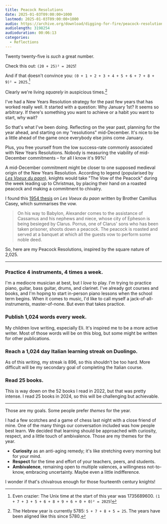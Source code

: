 ```yaml
---
title: Peacock Resolutions
date: 2025-01-03T09:00:00+1000
lastmod: 2025-01-03T09:00:00+1000
audio: https://archive.org/download/digging-for-fire/peacock-resolutions.mp3
audiolength: 3198254
audioduration: 00:06:13
categories:
  - Reflections
---
```


Twenty twenty-five is *such* a great number.

Check this out: `(20 + 25)² = 2025`!

And if that doesn't convince you: `(0 + 1 + 2 + 3 + 4 + 5 + 6 + 7 + 8 + 9)² = 2025`.[^1]

Clearly we're living *squarely* in auspicious times.[^2]

<!--more-->

I've had a New Years Resolution strategy for the past few years that has worked really well. It started with a question: Why January 1st? It seems so arbitrary. If there's something you want to achieve or a habit you want to start, why wait?

So that's what I've been doing. Reflecting on the year past, planning for the year ahead, and starting on my "resolutions" mid-December. It's nice to be a little ahead of the game once everybody else joins come January.

Plus, you free yourself from the low success-rate commonly associated with New Years Resolutions. Nobody is measuring the viability of mid-December commitments – for all I know it's 99%!

A mid-December commitment might be closer to one supposed medieval origin of the New Years Resolution. According to legend (popularised by [*Les Voeux du paon*](https://nypl.getarchive.net/media/les-voeux-du-paon-7f7e04)), knights would take "The Vow of the Peacock" during the week leading up to Christmas, by placing their hand on a roasted peacock and making a commitment to chivalry.

I found this [1954 thesis](https://www.proquest.com/docview/301962470/fulltextPDF/7CAB91F225CD4658PQ/1?sourcetype=Dissertations%20&%20Theses) on *Les Voeux du paon* written by Brother Camillus Casey, which summarises the vow.

> On his way to Babylon, Alexander comes to the assistance of Cassamus and his nephews and niece, whose city of Epheson is being besieged by Clarus. Porrus, one of Clarus' sons who has been taken prisoner, shoots down a peacock. The peacock is roasted and served at a banquet at which all the guests vow to perform some noble deed.

So, here are my Peacock Resolutions, inspired by the square nature of 2,025.

---

### Practice 4 instruments, 4 times a week.

I'm a mediocre musician at best, but I *love* to play. I'm trying to practice piano, guitar, bass guitar, drums, and clarinet. I've already got courses and books, and I'm hoping to start in-person piano lessons when the school term begins. When it comes to music, I'd like to call myself a jack-of-all-instruments, master-of-none. But even that takes practice.

### Publish 1,024 words every week.

My children love writing, especially Eli. It's inspired me to be a more active writer. Most of those words will be on this blog, but some might be written for other publications.

### Reach a 1,024 day Italian learning streak on Duolingo.

As of this writing, my streak is 896, so this shouldn't be too hard. More difficult will be my secondary goal of completing the Italian course.

### Read 25 books.

This is way down on the 52 books I read in 2022, but that was pretty intense. I read 25 books in 2024, so this will be challenging but achievable.

---

Those are my goals. Some people prefer *themes* for the year.

I had a few scotches and a game of chess last night with a close friend of mine. One of the many things our conversation included was how people best learn. We decided that learning should be approached with curiosity, respect, and a little touch of ambivalence. Those are my themes for the year.

- **Curiosity** as an anti-aging remedy; it's like stretching every morning but for your mind.
- **Respect** for the time and effort of your teachers, peers, and students.
- **Ambivalence**, remaining open to multiple valences, a willingness not-to-know, embracing  uncertainty. Maybe even a little indifference.

I wonder if that's chivalrous enough for those fourteenth century knights!

[^1]: Even crazier: The Unix time at the start of this year was 1735689600. `(1 + 7 + 3 + 5 + 6 + 8 + 9 + 6 + 0 + 0)² = 2025`!

[^2]: The Hebrew year is currently 5785: `5 + 7 + 8 + 5 = 25`. The years have been aligned like this since 5780.
